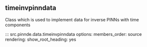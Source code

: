 timeinvpinndata
----------------

Class which is used to implement data for inverse PINNs with time components

::: src.pinnde.data.timeinvpinndata
    options:
        members_order: source
    rendering:
      show_root_heading: yes